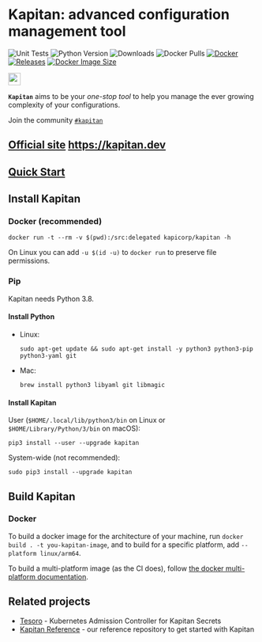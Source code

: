 # Kapitan: advanced configuration management tool

![Unit Tests](https://github.com/kapicorp/kapitan/actions/workflows/test.yml/badge.svg)
![Python Version](https://img.shields.io/pypi/pyversions/kapitan)
![Downloads](https://img.shields.io/pypi/dm/kapitan)
![Docker Pulls](https://img.shields.io/docker/pulls/kapicorp/kapitan)
[![Docker](https://github.com/kapicorp/kapitan/workflows/Docker%20Build%20and%20Push/badge.svg)](https://github.com/kapicorp/kapitan/actions?query=workflow%3A%22Docker+Build+and+Push%22)
[![Releases](https://img.shields.io/github/release/kapicorp/kapitan.svg)](https://github.com/kapicorp/kapitan/releases)
[![Docker Image Size](https://img.shields.io/docker/image-size/kapicorp/kapitan/latest.svg)](https://hub.docker.com/r/kapicorp/kapitan)

<img src="docs/images/kapitan_logo.png" width="25">


**`Kapitan`** aims to be your *one-stop tool* to help you manage the ever growing complexity of your configurations.

Join the community [`#kapitan`](https://kubernetes.slack.com/archives/C981W2HD3)

## [**Official site**](https://kapitan.dev) <https://kapitan.dev>


## [**Quick Start**](https://kapitan.dev/kapitan_overview/#quickstart)

## Install Kapitan

### Docker (recommended)

```shell
docker run -t --rm -v $(pwd):/src:delegated kapicorp/kapitan -h
```

On Linux you can add `-u $(id -u)` to `docker run` to preserve file permissions.

### Pip

Kapitan needs Python 3.8.

#### Install Python

* Linux: 

  ```shell
  sudo apt-get update && sudo apt-get install -y python3 python3-pip python3-yaml git
  ```

* Mac: 

  ```shell
  brew install python3 libyaml git libmagic
  ```

#### Install Kapitan

User (`$HOME/.local/lib/python3/bin` on Linux or `$HOME/Library/Python/3/bin` on macOS):

```shell
pip3 install --user --upgrade kapitan
```

System-wide (not recommended):

```shell
sudo pip3 install --upgrade kapitan
```

## Build Kapitan

### Docker

To build a docker image for the architecture of your machine, run `docker build . -t you-kapitan-image`, and to build for a specific platform, add `--platform linux/arm64`.

To build a multi-platform image (as the CI does), follow [the docker multi-platform documentation](https://docs.docker.com/build/building/multi-platform/).

## Related projects

* [Tesoro](https://github.com/kapicorp/tesoro) - Kubernetes Admission Controller for Kapitan Secrets
* [Kapitan Reference](https://github.com/kapicorp/kapitan-reference) - our reference repository to get started with Kapitan

